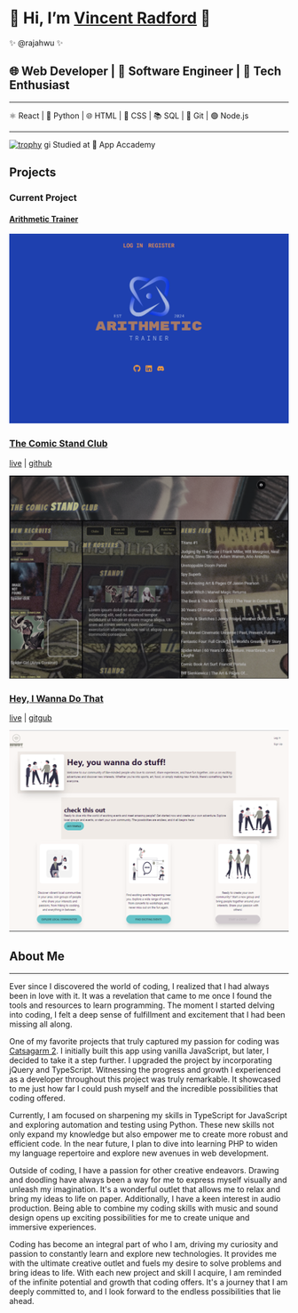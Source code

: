 # 👋 Hi, I’m [Vincent Radford](https://rajahwu.github.io/) 👀

✨ @rajahwu ✨

## 🌐 Web Developer | 🚀 Software Engineer | 🤖 Tech Enthusiast

---

⚛️ React | 🐍 Python | 🌐 HTML | 🎨 CSS | 📚 SQL | 🌲 Git | 🟢 Node.js

---

<!-- [![Rajahwu's GitHub stats-Dark](https://github-readme-stats.vercel.app/api?username=rajahwu&hide=stars,issues&show_icons=true&theme=dark#gh-dark-mode-only)](https://github.com/anuraghazra/github-readme-stats#gh-dark-mode-only) -->
<!-- [![Anurag's GitHub stats](https://github-readme-stats.vercel.app/api?username=rajahwu)](https://github.com/anuraghazra/github-readme-stats) -->

[![trophy](https://github-profile-trophy.vercel.app/?username=ryo-ma&theme=apprentice&row=2&column=4)](https://github.com/ryo-ma/github-profile-trophy)
gi
Studied at 💞️ App Accademy

## Projects

### Current Project

#### [Arithmetic Trainer](https://github.com/rajahwu/arithmetic-trainer)

![arithmetic trainer](./assets/arithmetic_trainer.png)

### [The Comic Stand Club](https://the-comic-stand-club.onrender.com)

[live](https://the-comic-stand-club.onrender.com/) | [github](https://github.com/rajahwu/the_comic_stand_club)

![The Comic Stand Club](./assets/comic_stand_club.png)

### [Hey, I Wanna Do That](https://meetup-clone-yhrq.onrender.com)

[live](https://meetup-clone-yhrq.onrender.com) | [gitgub](https://github.com/rajahwu/meetup_clone)

![Hey, I Wanna Do That](./assets/hiwdt.png)

## About Me

---

Ever since I discovered the world of coding, I realized that I had always been in love with it. It was a revelation that came to me once I found the tools and resources to learn programming. The moment I started delving into coding, I felt a deep sense of fulfillment and excitement that I had been missing all along.

One of my favorite projects that truly captured my passion for coding was [Catsagarm 2](https://quiet-queijadas-6066de.netlify.app/). I initially built this app using vanilla JavaScript, but later, I decided to take it a step further. I upgraded the project by incorporating jQuery and TypeScript. Witnessing the progress and growth I experienced as a developer throughout this project was truly remarkable. It showcased to me just how far I could push myself and the incredible possibilities that coding offered.

Currently, I am focused on sharpening my skills in TypeScript for JavaScript and exploring automation and testing using Python. These new skills not only expand my knowledge but also empower me to create more robust and efficient code. In the near future, I plan to dive into learning PHP to widen my language repertoire and explore new avenues in web development.

Outside of coding, I have a passion for other creative endeavors. Drawing and doodling have always been a way for me to express myself visually and unleash my imagination. It's a wonderful outlet that allows me to relax and bring my ideas to life on paper. Additionally, I have a keen interest in audio production. Being able to combine my coding skills with music and sound design opens up exciting possibilities for me to create unique and immersive experiences.

Coding has become an integral part of who I am, driving my curiosity and passion to constantly learn and explore new technologies. It provides me with the ultimate creative outlet and fuels my desire to solve problems and bring ideas to life. With each new project and skill I acquire, I am reminded of the infinite potential and growth that coding offers. It's a journey that I am deeply committed to, and I look forward to the endless possibilities that lie ahead.

